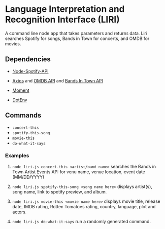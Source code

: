 # Language Interpretation and Recognition Interface (LIRI)

A command line node app that takes parameters and returns data. Liri searches Spotify for songs, Bands in Town for concerts, and OMDB for movies. 

## Dependencies

   * [Node-Spotify-API](https://www.npmjs.com/package/node-spotify-api)

   * [Axios](https://www.npmjs.com/package/axios) and [OMDB API](http://www.omdbapi.com) and [Bands In Town API](http://www.artists.bandsintown.com/bandsintown-api)

   * [Moment](https://www.npmjs.com/package/moment)

   * [DotEnv](https://www.npmjs.com/package/dotenv)

## Commands

  * `concert-this`
  * `spotify-this-song`
  * `movie-this`
  * `do-what-it-says`

### Examples

1. `node liri.js concert-this <artist/band name>` searches the Bands in Town Artist Events API for venu name, venue location, event date (MM/DD/YYYY)

2. `node liri.js spotify-this-song <song name here>` displays artist(s), song name, link to spotify preview, and album. 

3. `node liri.js movie-this <movie name here>` displays movie title, release date, IMDB rating, Rotten Tomatoes rating, country, language, plot and actors.

4. `node liri.js do-what-it-says` run a randomly generated command.